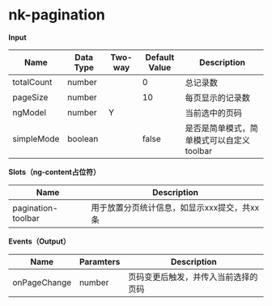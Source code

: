 # nk-pagination

**Input**

| Name       | Data Type | Two-way | Default Value | Description                               |
| ---------- | --------- | ------- | ------------- | ----------------------------------------- |
| totalCount | number    |         | 0             | 总记录数                                  |
| pageSize   | number    |         | 10            | 每页显示的记录数                          |
| ngModel    | number    | Y       |               | 当前选中的页码                            |
| simpleMode | boolean   |         | false         | 是否是简单模式，简单模式可以自定义toolbar |
 
**Slots（ng-content占位符）**

| Name               | Description                                 |
| ------------------ | ------------------------------------------- |
| pagination-toolbar | 用于放置分页统计信息，如显示xxx提交，共xx条 |

**Events（Output）**

| Name         | Paramters | Description                          |
| ------------ | --------- | ------------------------------------ |
| onPageChange | number    | 页码变更后触发，并传入当前选择的页码 |
